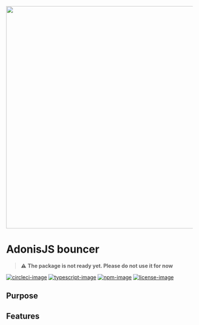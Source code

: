 <div align="center"><img src="https://res.cloudinary.com/adonisjs/image/upload/q_100/v1564392111/adonis-banner_o9lunk.png" width="600px"></div>

# AdonisJS bouncer

> ⚠️ **The package is not ready yet. Please do not use it for now**

[![circleci-image]][circleci-url] [![typescript-image]][typescript-url] [![npm-image]][npm-url] [![license-image]][license-url]

<!-- START doctoc generated TOC please keep comment here to allow auto update -->
<!-- DON'T EDIT THIS SECTION, INSTEAD RE-RUN doctoc TO UPDATE -->

<!-- END doctoc generated TOC please keep comment here to allow auto update -->

## Purpose

## Features

[circleci-image]: https://img.shields.io/circleci/project/github/null/null/master.svg?style=for-the-badge&logo=circleci
[circleci-url]: https://circleci.com/gh/null/null "circleci"

[typescript-image]: https://img.shields.io/badge/Typescript-294E80.svg?style=for-the-badge&logo=typescript
[typescript-url]:  "typescript"

[npm-image]: https://img.shields.io/npm/v/@adonisjs/bouncer.svg?style=for-the-badge&logo=npm
[npm-url]: https://npmjs.org/package/@adonisjs/bouncer "npm"

[license-image]: https://img.shields.io/npm/l/@adonisjs/bouncer?color=blueviolet&style=for-the-badge
[license-url]: LICENSE.md "license"
